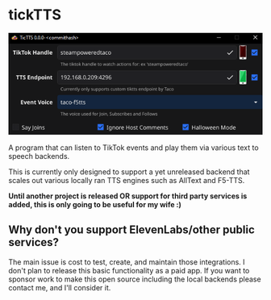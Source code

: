 # tickTTS
![img.png](doc/img.png)

A program that can listen to TikTok events and play them via various text to speech backends.

This is currently only designed to support a yet unreleased backend that scales out various locally ran TTS engines such as AllText and F5-TTS.

**Until another project is released OR support for third party services is added, this is only going to be useful for my wife :)**

## Why don't you support ElevenLabs/other public services?
The main issue is cost to test, create, and maintain those integrations.  I don't plan to release this basic functionality as a paid app.  If you want to sponsor work to make this open source including the local backends please contact me, and I'll consider it.

